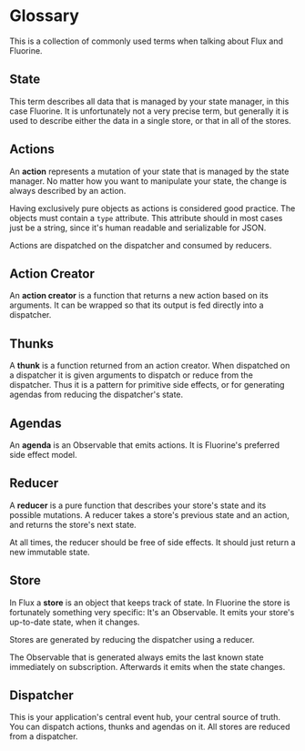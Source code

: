 # Glossary

This is a collection of commonly used terms when talking about Flux
and Fluorine.

## State

This term describes all data that is managed by your state manager, in this
case Fluorine. It is unfortunately not a very precise term, but generally
it is used to describe either the data in a single store, or that
in all of the stores.

## Actions

An **action** represents a mutation of your state that is managed by the state
manager. No matter how you want to manipulate your state, the change is
always described by an action.

Having exclusively pure objects as actions is considered good practice. The
objects must contain a `type` attribute. This attribute should in most
cases just be a string, since it's human readable and serializable for JSON.

Actions are dispatched on the dispatcher and consumed by reducers.

## Action Creator

An **action creator** is a function that returns a new action based on its
arguments. It can be wrapped so that its output is fed directly into a
dispatcher.

## Thunks

A **thunk** is a function returned from an action creator. When dispatched on
a dispatcher it is given arguments to dispatch or reduce from the dispatcher.
Thus it is a pattern for primitive side effects, or for generating agendas
from reducing the dispatcher's state.

## Agendas

An **agenda** is an Observable that emits actions. It is Fluorine's preferred
side effect model.

## Reducer

A **reducer** is a pure function that describes your store's state and its
possible mutations. A reducer takes a store's previous state and an action, and
returns the store's next state.

At all times, the reducer should be free of side effects. It should just return
a new immutable state.

## Store

In Flux a **store** is an object that keeps track of state. In Fluorine the
store is fortunately something very specific: It's an Observable. It emits
your store's up-to-date state, when it changes.

Stores are generated by reducing the dispatcher using a reducer.

The Observable that is generated always emits the last known state immediately
on subscription. Afterwards it emits when the state changes.

## Dispatcher

This is your application's central event hub, your central source of truth.
You can dispatch actions, thunks and agendas on it.
All stores are reduced from a dispatcher.

